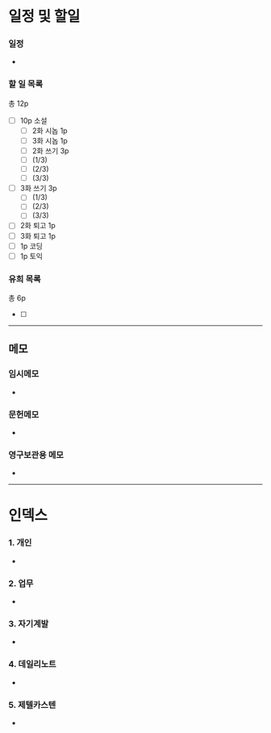 # 일정 및 할일
### 일정
- 

### 할 일 목록 
총 12p
 
- [ ] 10p 소설
  - [ ] 2화 시놉 1p
  - [ ] 3화 시놉 1p
  - [ ] 2화 쓰기 3p
   - [ ] (1/3)
   - [ ] (2/3)
   - [ ] (3/3)
 - [ ] 3화 쓰기 3p
   - [ ] (1/3)
   - [ ] (2/3)
   - [ ] (3/3)
 - [ ] 2화 퇴고 1p
 - [ ] 3화 퇴고 1p
- [ ] 1p 코딩
- [ ] 1p 토익

### 유희 목록
총 6p
 
- [ ] 

---

## 메모

### 임시메모
- 
### 문헌메모
- 

### 영구보관용 메모
- 

---

# 인덱스
### 1. 개인 
- 
### 2. 업무
- 
### 3. 자기계발
- 
### 4. 데일리노트
- 
### 5. 제텔카스텐
- 